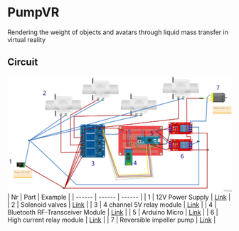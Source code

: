 # PumpVR
 Rendering the weight of objects and avatars through liquid mass transfer in virtual reality
 ## Circuit
![Alt text](/PumpVR_electronics_design.png?raw=true "Title")
| Nr | Part | Example |
| ------ | ------ | ------ |
| 1 | 12V Power Supply | [Link](https://www.reichelt.de/labornetzgeraet-1-16-v-0-30-a-stabilisiert-programmierbar-hcs-3300-usb-p132412.html?&trstct=pol_9&nbc=1) |
| 2 | Solenoid valves | [Link](www.amazon.de/dp/B09B3L6GQ3) |
| 3 | 4 channel 5V relay module | [Link](www.amazon.de/gp/product/B01M8G4Y7Z?psc=1) |
| 4 | Bluetooth RF-Transceiver Module | [Link](https://www.amazon.de/AZDelivery-Bluetooth-Wireless-RF-Transceiver-Modul-serielle/dp/B0722MD4FY) |
| 5 | Arduino Micro | [Link](https://store.arduino.cc/products/arduino-micro) |
| 6 | High current relay module | [Link](www.amazon.de/dp/B07TWH4PNF) |
| 7 | Reversible impeller pump | [Link](https://marco-pumps.shop/marco-up1-jr-reversible-impeller-pump-28-l-min-with-on-off-integrated-switch-12-volt-16201112/?xdomain_data=ZIyV2KFldmWS4NjUfp1Pbt%2Bor%2FiYXK%2BpGfbohCFOhLvaK3uwcySiJMpVoBA%3D) |
